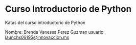 # Curso Introductorio de Python
Katas del curso introductorio de Python

Nombre: Brenda Vanessa Perez Guzman
usuario: launchx06195@innovaccion.mx
